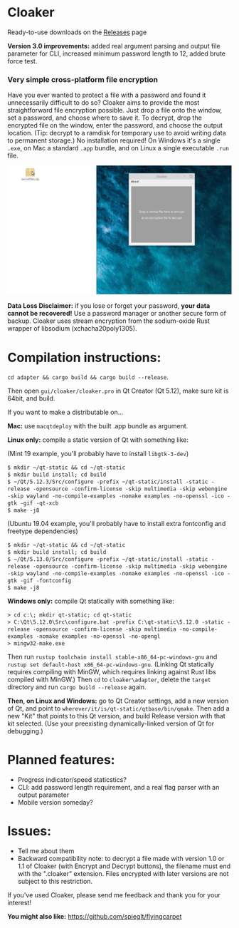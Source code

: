 # Cloaker

Ready-to-use downloads on the [Releases](https://github.com/spieglt/Cloaker/releases) page

**Version 3.0 improvements:** added real argument parsing and output file parameter for CLI, increased minimum password length to 12, added brute force test.

### Very simple cross-platform file encryption

Have you ever wanted to protect a file with a password and found it unnecessarily difficult to do so? Cloaker aims to provide the most straightforward file encryption possible. Just drop a file onto the window, set a password, and choose where to save it. To decrypt, drop the encrypted file on the window, enter the password, and choose the output location. (Tip: decrypt to a ramdisk for temporary use to avoid writing data to permanent storage.) No installation required! On Windows it's a single `.exe`, on Mac a standard `.app` bundle, and on Linux a single executable `.run` file.

![Demo](demo.gif)

**Data Loss Disclaimer:** if you lose or forget your password, **your data cannot be recovered!** Use a password manager or another secure form of backup. Cloaker uses stream encryption from the sodium-oxide Rust wrapper of libsodium (xchacha20poly1305).

# Compilation instructions:
`cd adapter && cargo build && cargo build --release`. 

Then open `gui/cloaker/cloaker.pro` in Qt Creator (Qt 5.12), make sure kit is 64bit, and build.

If you want to make a distributable on... 

**Mac:** use `macqtdeploy` with the built .app bundle as argument. 

**Linux only:** compile a static version of Qt with something like:

(Mint 19 example, you'll probably have to install `libgtk-3-dev`)
```
$ mkdir ~/qt-static && cd ~/qt-static
$ mkdir build install; cd build
$ ~/Qt/5.12.3/Src/configure -prefix ~/qt-static/install -static -release -opensource -confirm-license -skip multimedia -skip webengine -skip wayland -no-compile-examples -nomake examples -no-openssl -ico -gtk -gif -qt-xcb
$ make -j8
```

(Ubuntu 19.04 example, you'll probably have to install extra fontconfig and freetype dependencies)
```
$ mkdir ~/qt-static && cd ~/qt-static
$ mkdir build install; cd build
$ ~/Qt/5.13.0/Src/configure -prefix ~/qt-static/install -static -release -opensource -confirm-license -skip multimedia -skip webengine -skip wayland -no-compile-examples -nomake examples -no-openssl -ico -gtk -gif -fontconfig
$ make -j8
```

**Windows only:** compile Qt statically with something like:
```
> cd c:\; mkdir qt-static; cd qt-static
> C:\Qt\5.12.0\Src\configure.bat -prefix C:\qt-static\5.12.0 -static -release -opensource -confirm-license -skip multimedia -no-compile-examples -nomake examples -no-openssl -no-opengl
> mingw32-make.exe
```

Then run `rustup toolchain install stable-x86_64-pc-windows-gnu` and `rustup set default-host x86_64-pc-windows-gnu`. (Linking Qt statically requires compiling with MinGW, which requires linking against Rust libs compiled with MinGW.) Then `cd` to `cloaker\adapter`, delete the `target` directory and run `cargo build --release` again.

**Then, on Linux and Windows:** go to Qt Creator settings, add a new version of Qt, and point to `wherever/it/is/qt-static/qtbase/bin/qmake`. Then add a new "Kit" that points to this Qt version, and build Release version with that kit selected. (Use your preexisting dynamically-linked version of Qt for debugging.)

# Planned features:
- Progress indicator/speed staticstics?
- CLI: add password length requirement, and a real flag parser with an output parameter
- Mobile version someday?

# Issues:
- Tell me about them
- Backward compatibility note: to decrypt a file made with version 1.0 or 1.1 of Cloaker (with Encrypt and Decrypt buttons), the filename must end with the ".cloaker" extension. Files encrypted with later versions are not subject to this restriction.

If you've used Cloaker, please send me feedback and thank you for your interest!

**You might also like:** https://github.com/spieglt/flyingcarpet

